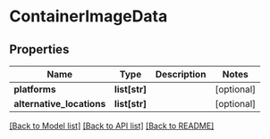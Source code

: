 # ContainerImageData

## Properties
Name | Type | Description | Notes
------------ | ------------- | ------------- | -------------
**platforms** | **list[str]** |  | [optional] 
**alternative_locations** | **list[str]** |  | [optional] 

[[Back to Model list]](../README.md#documentation-for-models) [[Back to API list]](../README.md#documentation-for-api-endpoints) [[Back to README]](../README.md)

